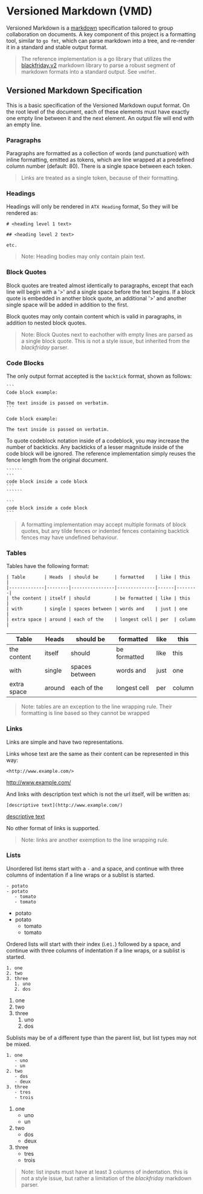 # Versioned Markdown (VMD)

Versioned Markdown is a 
[markdown](https://en.wikipedia.org/wiki/Markdown) specification tailored to
group collaboration on documents. A key component of this project is 
a formatting tool, similar to `go fmt`, which can parse markdown into a
tree, and re-render it in a standard and stable output format.

> The reference implementation is a go library that utilizes the
> [blackfriday.v2](https://github.com/russross/blackfriday/tree/v2) markdown
> library to parse a robust segment of markdown formats into a standard
> output. See `vmdfmt`.

## Versioned Markdown Specification

This is a basic specification of the Versioned Markdown ouput format. On
the root level of the document, each of these elements must have exactly
one empty line between it and the next element. An output file will end
with an empty line.

### Paragraphs

Paragraphs are formatted as a collection of words (and punctuation) with 
inline formatting, emitted as tokens, which are line wrapped at a predefined
column number (default: 80). There is a single space between each token.

> Links are treated as a single token, because of their formatting.

### Headings

Headings will only be rendered in `ATX Heading` format, So they will be
rendered as:

```
# <heading level 1 text>

## <heading level 2 text>

etc.
```

> Note: Heading bodies may only contain plain text.

### Block Quotes

Block quotes are treated almost identically to paragraphs, except that each
line will begin with a '>' and a single space before the text begins. If a
block quote is embedded in another block quote, an additional '>' and
another single space will be added in addition to the first.

Block quotes may only contain content which is valid in paragraphs, in 
addition to nested block quotes.

> Note: Block Quotes next to eachother with empty lines are parsed as a single
> block quote. This is not a style issue, but inherited from the *blackfriday*
> parser.

### Code Blocks

The only output format accepted is the `backtick` format, shown as follows:

``````
```
Code block example:

The text inside is passed on verbatim.
```
``````

```
Code block example:

The text inside is passed on verbatim.
```

To quote codeblock notation inside of a codeblock, you may increase the 
number of backticks. Any backticks of a lesser magnitude inside of the
code block will be ignored. The reference implementation simply reuses
the fence length from the original document.

`````````
``````
```
code block inside a code block
```
``````
`````````

``````
```
code block inside a code block
```
``````

> A formatting implementation may accept multiple formats of block quotes,
> but any tilde fences or indented fences containing backtick fences may
> have undefined behaviour.

### Tables

Tables have the following format:

```
| Table       | Heads  | should be      | formatted    | like | this   |
|-------------|--------|----------------|--------------|------|--------|
| the content | itself | should         | be formatted | like | this   |
| with        | single | spaces between | words and    | just | one    |
| extra space | around | each of the    | longest cell | per  | column |
```

| Table       | Heads  | should be      | formatted    | like | this   |
|-------------|--------|----------------|--------------|------|--------|
| the content | itself | should         | be formatted | like | this   |
| with        | single | spaces between | words and    | just | one    |
| extra space | around | each of the    | longest cell | per  | column |

> Note: tables are an exception to the line wrapping rule. Their formatting
> is line based so they cannot be wrapped

### Links

Links are simple and have two representations.

Links whose text are the same as their content can be represented in this way:

```
<http://www.example.com/>
```

<http://www.example.com/>

And links with description text which is not the url itself, will be written
as:

```
[descriptive text](http://www.example.com/)
```

[descriptive text](http://www.example.com/)

No other format of links is supported.

> Note: links are another exemption to the line wrapping rule.

### Lists

Unordered list items start with a `-` and a space, and continue with three
columns of indentation if a line wraps or a sublist is started.

```
- potato
- potato
   - tomato
   - tomato
```

- potato
- potato
   - tomato
   - tomato

Ordered lists will start with their index (i.e`1.`) followed by a space, and
continue with three columns of indentation if a line wraps, or a sublist is
started.

```
1. one
2. two
3. three
   1. uno
   2. dos
```

1. one
2. two
3. three
   1. uno
   2. dos

Sublists may be of a different type than the parent list, but list types
may not be mixed.

```
1. one
   - uno 
   - un
2. two
   - dos
   - deux
3. three
   - tres
   - trois
```

1. one
   - uno 
   - un
2. two
   - dos
   - deux
3. three
   - tres
   - trois

> Note: list inputs must have at least 3 columns of indentation. this is not
> a style issue, but rather a limitation of the *blackfriday* markdown parser.

